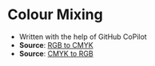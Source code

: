 # Colour Mixing

- Written with the help of GitHub CoPilot
- **Source**: [RGB to CMYK](https://www.rapidtables.com/convert/color/rgb-to-cmyk.html)
- **Source**: [CMYK to RGB](https://www.rapidtables.com/convert/color/cmyk-to-rgb.html)